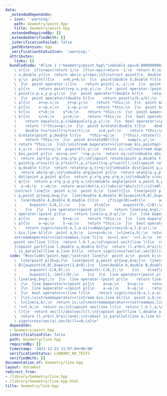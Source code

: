 ```yaml
---
data:
  _extendedDependsOn:
  - icon: ':warning:'
    path: Geometry/point.hpp
    title: Geometry/point.hpp
  _extendedRequiredBy: []
  _extendedVerifiedWith: []
  _isVerificationFailed: false
  _pathExtension: hpp
  _verificationStatusIcon: ':warning:'
  attributes:
    links: []
  bundledCode: "#line 1 \"Geometry/point.hpp\"\ndouble eps=0.0000000001;\nint sign(double\
    \ x){\n  if(x>eps)return 1;\n  if(x<-eps)return -1;\n  return 0;\n}\nbool equals(double\
    \ x,double y){\n  return abs(x-y)<eps;\n}\nstruct point{\n  double x;\n  double\
    \ y;\n  point(){\n    x=0,y=0;\n  }\n  point(double X,double Y){\n    x=X,y=Y;\n\
    \  }\n  point operator-(){\n    return point(-x,-y);\n  }\n  point operator+(point\
    \ p){\n    return point(x+p.x,y+p.y);\n  }\n  point operator-(point p){\n    return\
    \ point(x-p.x,y-p.y);\n  }\n  point operator*(double k){\n    return point(x*k,y*k);\n\
    \  }\n  point operator/(double k){\n    return point(x/k,y/k);\n  }\n  point &operator+=(point\
    \ p){\n    x+=p.x;\n    y+=p.y;\n    return *this;\n  }\n  point &operator-=(point\
    \ p){\n    x-=p.x;\n    y-=p.y;\n    return *this;\n  }\n  point &operator*=(double\
    \ k){\n    x*=k;\n    y*=k;\n    return *this;\n  }\n  point &operator/=(double\
    \ k){\n    x/=k;\n    y/=k;\n    return *this;\n  }\n  bool operator==(point p){\n\
    \    return equals(x,p.x)&&equals(y,p.y);\n  }\n  bool operator!=(point p){\n\
    \    return !(*this==p);\n  }\n  point &rotate(double t){\n    double X=x*cos(t)-y*sin(t);\n\
    \    double Y=x*sin(t)+y*cos(t);\n    x=X,y=Y;\n    return *this;\n  }\n  point\
    \ &rotate(point p,double t){\n    *this-=p;\n    (*this).rotate(t);\n    *this+=p;\n\
    \    return *this;\n  }\n  point &rotate90(){\n    swap(x,y);\n    x=-x;\n   \
    \ return *this;\n  }\n};\nistream &operator>>(istream &is,point&p){\n  double\
    \ x,y;\n  is>>x>>y;\n  p=point(x,y);\n  return is;\n}\nostream &operator<<(ostream\
    \ &os,point p){\n  os<<p.x<<' '<<p.y;\n  return os;\n}\ndouble abs(point p){\n\
    \  return sqrt(p.x*p.x+p.y*p.y);\n}\npoint rotate(point p,double t){\n return\
    \ point(p.x*cos(t)-p.y*sin(t),p.x*sin(t)+p.y*cos(t));\n}\npoint rotate(point p,point\
    \ q,double t){\n  return rotate(p-q,t)+q;\n}\ndouble dist(point p,point q){\n\
    \  return abs(p-q);\n}\ndouble arg(point p){\n  return atan2(p.y,p.x);\n}\ndouble\
    \ dot(point p,point q){\n  return p.x*q.y+p.y*q.x;\n}\ndouble cross(point p,point\
    \ q){\n  return p.x*q.y-p.y*q.x;\n}\ndouble angle(point a,point b,point c){\n\
    \  a-=b;\n  c-=b;\n  return acos(dot(a,c)/(abs(a)*abs(c)));\n}\n#line 2 \"Geometry/line.hpp\"\
    \nstruct line{\n  point a;\n  point b;\n  line(){}\n  line(point p){b=p;}\n  line(point\
    \ p,point q){a=p,b=q;}\n  line(double A,double B){a=point(0,B),b=point(1,A+B);}\n\
    \  line(double A,double B,double C){\n    if(sign(B)==0){\n      a=point(-C/A,0);\n\
    \      b=point(-C/A,1);\n    }\n    else{\n      a=point(0,-C/B);\n      b=point(1,-(A+C)/B);\n\
    \    }\n  }\n  line operator+(point p){\n    return line(a+p,b+p);\n  }\n  line\
    \ operator-(point p){\n    return line(a-p,b-p);\n  }\n  line &operator+=(point\
    \ p){\n    a+=p;\n    b+=p;\n    return *this;\n  }\n  line &operator-=(point\
    \ p){\n    a-=p;\n    b-=p;\n    return *this;\n  }\n  bool operator==(line l){\n\
    \    return sign(cross(b-a,l.a-a))==0&&sign(cross(b-a,l.b-a));\n  }\n};\nistream&operator>>(istream\
    \ &is,line &l){\n  point a,b;\n  is>>a>>b;\n  l=line(a,b);\n  return is;\n}\n\
    ostream&operator<<(ostream&os,line l){\n  os<<l.a<<' '<<l.b;\n  return os;\n}\n\
    point vec(line l){\n  return l.b-l.a;\n}\npoint unit(line l){\n  return vec(l)/abs(vec(l));\n\
    }\npoint part(line l,double a,double b){\n  return (l.a*b+l.b*a)/(a+b);\n}\nbool\
    \ is_parallel(line a,line b){\n  return sign(cross(vec(a),vec(b)))==0;\n}\n"
  code: "#include\"point.hpp\"\nstruct line{\n  point a;\n  point b;\n  line(){}\n\
    \  line(point p){b=p;}\n  line(point p,point q){a=p,b=q;}\n  line(double A,double\
    \ B){a=point(0,B),b=point(1,A+B);}\n  line(double A,double B,double C){\n    if(sign(B)==0){\n\
    \      a=point(-C/A,0);\n      b=point(-C/A,1);\n    }\n    else{\n      a=point(0,-C/B);\n\
    \      b=point(1,-(A+C)/B);\n    }\n  }\n  line operator+(point p){\n    return\
    \ line(a+p,b+p);\n  }\n  line operator-(point p){\n    return line(a-p,b-p);\n\
    \  }\n  line &operator+=(point p){\n    a+=p;\n    b+=p;\n    return *this;\n\
    \  }\n  line &operator-=(point p){\n    a-=p;\n    b-=p;\n    return *this;\n\
    \  }\n  bool operator==(line l){\n    return sign(cross(b-a,l.a-a))==0&&sign(cross(b-a,l.b-a));\n\
    \  }\n};\nistream&operator>>(istream &is,line &l){\n  point a,b;\n  is>>a>>b;\n\
    \  l=line(a,b);\n  return is;\n}\nostream&operator<<(ostream&os,line l){\n  os<<l.a<<'\
    \ '<<l.b;\n  return os;\n}\npoint vec(line l){\n  return l.b-l.a;\n}\npoint unit(line\
    \ l){\n  return vec(l)/abs(vec(l));\n}\npoint part(line l,double a,double b){\n\
    \  return (l.a*b+l.b*a)/(a+b);\n}\nbool is_parallel(line a,line b){\n  return\
    \ sign(cross(vec(a),vec(b)))==0;\n}\n"
  dependsOn:
  - Geometry/point.hpp
  isVerificationFile: false
  path: Geometry/line.hpp
  requiredBy: []
  timestamp: '2021-12-23 11:07:04+00:00'
  verificationStatus: LIBRARY_NO_TESTS
  verifiedWith: []
documentation_of: Geometry/line.hpp
layout: document
redirect_from:
- /library/Geometry/line.hpp
- /library/Geometry/line.hpp.html
title: Geometry/line.hpp
---
```

